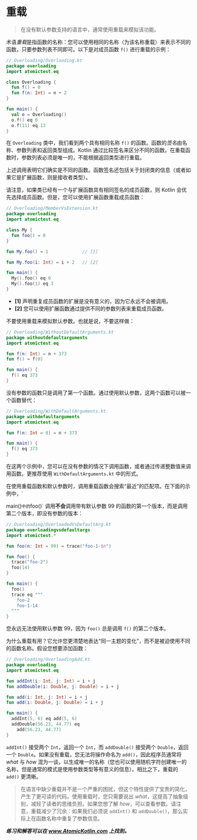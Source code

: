# 重载

> 在没有默认参数支持的语言中，通常使用重载来模拟该功能。

术语*重载*是指函数的名称：您可以使用相同的名称（为该名称重载）来表示不同的函数，只要参数列表不同即可。以下是对成员函数 `f()` 进行重载的示例：

```kotlin
// Overloading/Overloading.kt
package overloading
import atomictest.eq

class Overloading {
  fun f() = 0
  fun f(n: Int) = n + 2
}

fun main() {
  val o = Overloading()
  o.f() eq 0
  o.f(11) eq 13
}
```

在 `Overloading` 类中，我们看到两个具有相同名称 `f()` 的函数。函数的*签名*由名称、参数列表和返回类型组成。Kotlin 通过比较签名来区分不同的函数。在重载函数时，参数列表必须是唯一的，不能根据返回类型进行重载。

上述调用表明它们确实是不同的函数。函数签名还包括关于封闭类的信息（或者如果它是扩展函数，则是接收者类型）。

请注意，如果类已经有一个与扩展函数具有相同签名的成员函数，则 Kotlin 会优先选择成员函数。但是，您可以使用扩展函数重载成员函数：

```kotlin
// Overloading/MemberVsExtension.kt
package overloading
import atomictest.eq

class My {
  fun foo() = 0
}

fun My.foo() = 1             // [1]

fun My.foo(i: Int) = i + 2   // [2]

fun main() {
  My().foo() eq 0
  My().foo(1) eq 3
}
```

- **[1]** 声明重复成员函数的扩展是没有意义的，因为它永远不会被调用。
- **[2]** 您可以使用扩展函数通过提供不同的参数列表来重载成员函数。

不要使用重载来模拟默认参数。也就是说，不要这样做：

```kotlin
// Overloading/WithoutDefaultArguments.kt
package withoutdefaultarguments
import atomictest.eq

fun f(n: Int) = n + 373
fun f() = f(0)

fun main() {
  f() eq 373
}
```

没有参数的函数只是调用了第一个函数。通过使用默认参数，这两个函数可以被一个函数替代：

```kotlin
// Overloading/WithDefaultArguments.kt
package withdefaultarguments
import atomictest.eq

fun f(n: Int = 0) = n + 373

fun main() {
  f() eq 373
}
```

在这两个示例中，您可以在没有参数的情况下调用函数，或者通过传递整数值来调用函数。更推荐使用 `WithDefaultArguments.kt` 中的形式。

在使用重载函数和默认参数时，调用重载函数会搜索“最近”的匹配项。在下面的示例中，`

main()` 中的 `foo()` 调用**不会**调用带有默认参数 99 的函数的第一个版本，而是调用第二个版本，即没有参数的版本：

```kotlin
// Overloading/OverloadedVsDefaultArg.kt
package overloadingvsdefaultargs
import atomictest.*

fun foo(n: Int = 99) = trace("foo-1-$n")

fun foo() {
  trace("foo-2")
  foo(14)
}

fun main() {
  foo()
  trace eq """
    foo-2
    foo-1-14
  """
}
```

您永远无法使用默认参数 99，因为 `foo()` 总是调用 `f()` 的第二个版本。

为什么重载有用？它允许您更清楚地表达“同一主题的变化”，而不是被迫使用不同的函数名称。假设您想要添加函数：

```kotlin
// Overloading/OverloadingAdd.kt
package overloading
import atomictest.eq

fun addInt(i: Int, j: Int) = i + j
fun addDouble(i: Double, j: Double) = i + j

fun add(i: Int, j: Int) = i + j
fun add(i: Double, j: Double) = i + j

fun main() {
  addInt(5, 6) eq add(5, 6)
  addDouble(56.23, 44.77) eq
    add(56.23, 44.77)
}
```

`addInt()` 接受两个 `Int`，返回一个 `Int`，而 `addDouble()` 接受两个 `Double`，返回一个 `Double`。如果没有重载，您无法将操作命名为 `add()`，因此程序员通常将 *what* 与 *how* 混为一谈，以生成唯一的名称（您也可以使用随机字符创建唯一的名称，但是通常的模式是使用参数类型等有意义的信息）。相比之下，重载的 `add()` 更清晰。

> 在语言中缺少重载并不是一个严重的困扰，但这个特性提供了宝贵的简化，产生了更可读的代码。使用重载时，您只需要说出 *what*，这提高了抽象级别，减轻了读者的思维负担。如果您想了解 *how*，可以查看参数。请注意，重载减少了冗余：如果我们必须说 `addInt()` 和 `addDouble()`，那么实际上在函数名称中重复了参数信息。

***练习和解答可以在 www.AtomicKotlin.com 上找到。***